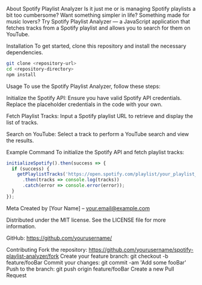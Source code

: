 About Spotify Playlist Analyzer
Is it just me or is managing Spotify playlists a bit too cumbersome? Want something simpler in life? Something made for music lovers? Try Spotify Playlist Analyzer — a JavaScript application that fetches tracks from a Spotify playlist and allows you to search for them on YouTube.

Installation
To get started, clone this repository and install the necessary dependencies.

```bash
git clone <repository-url>
cd <repository-directory>
npm install
```

Usage
To use the Spotify Playlist Analyzer, follow these steps:

Initialize the Spotify API: Ensure you have valid Spotify API credentials. Replace the placeholder credentials in the code with your own.

Fetch Playlist Tracks: Input a Spotify playlist URL to retrieve and display the list of tracks.

Search on YouTube: Select a track to perform a YouTube search and view the results.

Example Command
To initialize the Spotify API and fetch playlist tracks:
```javascript
initializeSpotify().then(success => {
  if (success) {
    getPlaylistTracks('https://open.spotify.com/playlist/your_playlist_id')
      .then(tracks => console.log(tracks))
      .catch(error => console.error(error));
  }
});
```
Meta
Created by [Your Name] – your.email@example.com

Distributed under the MIT license. See the LICENSE file for more information.

GitHub: https://github.com/yourusername/

Contributing
Fork the repository: https://github.com/yourusername/spotify-playlist-analyzer/fork
Create your feature branch: git checkout -b feature/fooBar
Commit your changes: git commit -am 'Add some fooBar'
Push to the branch: git push origin feature/fooBar
Create a new Pull Request
